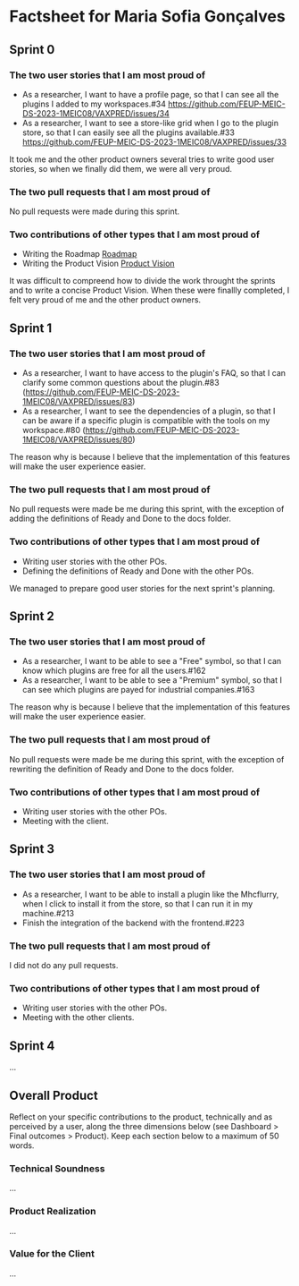 # Factsheet for Maria Sofia Gonçalves

## Sprint 0

### The two user stories that I am most proud of

* As a researcher, I want to have a profile page, so that I can see all the plugins I added to my workspaces.#34 https://github.com/FEUP-MEIC-DS-2023-1MEIC08/VAXPRED/issues/34
* As a researcher, I want to see a store-like grid when I go to the plugin store, so that I can easily see all the plugins available.#33 https://github.com/FEUP-MEIC-DS-2023-1MEIC08/VAXPRED/issues/33

It took me and the other product owners several tries to write good user stories, so when we finally did them, we were all very proud.

### The two pull requests that I am most proud of

No pull requests were made during this sprint.


### Two contributions of other types that I am most proud of

 * Writing the Roadmap [Roadmap](/docs/roadmap.png)
 * Writing the Product Vision [Product Vision](/docs/product.md)

It was difficult to compreend how to divide the work throught the sprints and to write a concise Product Vision. When these were finallly completed, I felt very proud of me and the other product owners.

 ## Sprint 1

### The two user stories that I am most proud of

* As a researcher, I want to have access to the plugin's FAQ, so that I can clarify some common questions about the plugin.#83 (https://github.com/FEUP-MEIC-DS-2023-1MEIC08/VAXPRED/issues/83)
* As a researcher, I want to see the dependencies of a plugin, so that I can be aware if a specific plugin is compatible with the tools on my workspace.#80 (https://github.com/FEUP-MEIC-DS-2023-1MEIC08/VAXPRED/issues/80)

The reason why is because I believe that the implementation of this features will make the user experience easier.

### The two pull requests that I am most proud of

No pull requests were made be me during this sprint, with the exception of adding the definitions of Ready and Done to the docs folder.

### Two contributions of other types that I am most proud of

* Writing user stories with the other POs.
* Defining the definitions of Ready and Done with the other POs.

We managed to prepare good user stories for the next sprint's planning.


## Sprint 2

### The two user stories that I am most proud of

* As a researcher, I want to be able to see a "Free" symbol, so that I can know which plugins are free for all the users.#162
* As a researcher, I want to be able to see a "Premium" symbol, so that I can see which plugins are payed for industrial companies.#163

The reason why is because I believe that the implementation of this features will make the user experience easier.

### The two pull requests that I am most proud of

No pull requests were made be me during this sprint, with the exception of rewriting the definition of Ready and Done to the docs folder.

### Two contributions of other types that I am most proud of

* Writing user stories with the other POs.
* Meeting with the client.


## Sprint 3

### The two user stories that I am most proud of

* As a researcher, I want to be able to install a plugin like the Mhcflurry, when I click to install it from the store, so that I can run it in my machine.#213
* Finish the integration of the backend with the frontend.#223


### The two pull requests that I am most proud of

I did not do any pull requests.

### Two contributions of other types that I am most proud of

* Writing user stories with the other POs.
* Meeting with the other clients.


## Sprint 4

...


## Overall Product

Reflect on your specific contributions to the product, technically and as perceived by a user, along the three dimensions below (see Dashboard > Final outcomes > Product). Keep each section below to a maximum of 50 words.


### Technical Soundness

...


### Product Realization

...


### Value for the Client

...
